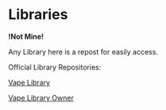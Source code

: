 # Libraries
**!Not Mine!**

Any Library here is a repost for easily access.

Official Library Repositories:

[Vape Library](https://github.com/dawid-scripts/UI-Libs/blob/main/Vape.txt)

[Vape Library Owner](https://github.com/dawid-scripts)
